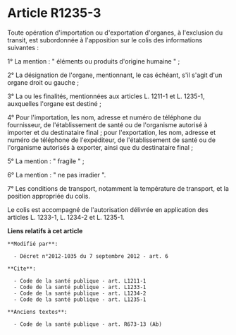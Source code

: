 # Article R1235-3

Toute opération d'importation ou d'exportation d'organes, à l'exclusion du transit, est subordonnée à l'apposition sur le
colis des informations suivantes : 

1° La mention : " éléments ou produits d'origine humaine " ; 

2° La désignation de l'organe, mentionnant, le cas échéant, s'il s'agit d'un organe droit ou gauche ; 

3° La ou les finalités, mentionnées aux articles L. 1211-1 et L. 1235-1, auxquelles l'organe est destiné ; 

4° Pour l'importation, les nom, adresse et numéro de téléphone du fournisseur, de l'établissement de santé ou de l'organisme
autorisé à importer et du destinataire final ; pour l'exportation, les nom, adresse et numéro de téléphone de l'expéditeur,
de l'établissement de santé ou de l'organisme autorisés à exporter, ainsi que du destinataire final ; 

5° La mention : " fragile " ; 

6° La mention : " ne pas irradier ". 

7° Les conditions de transport, notamment la température de transport, et la position appropriée du colis. 

Le colis est accompagné de l'autorisation délivrée en application des articles L. 1233-1, L. 1234-2 et L. 1235-1.

**Liens relatifs à cet article**

	**Modifié par**:

	  - Décret n°2012-1035 du 7 septembre 2012 - art. 6

	**Cite**:

	  - Code de la santé publique - art. L1211-1
	  - Code de la santé publique - art. L1233-1
	  - Code de la santé publique - art. L1234-2
	  - Code de la santé publique - art. L1235-1

	**Anciens textes**:

	  - Code de la santé publique - art. R673-13 (Ab)
